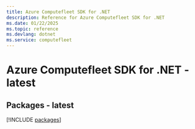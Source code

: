 ```yaml
---
title: Azure Computefleet SDK for .NET
description: Reference for Azure Computefleet SDK for .NET
ms.date: 01/22/2025
ms.topic: reference
ms.devlang: dotnet
ms.service: computefleet
---
```

# Azure Computefleet SDK for .NET - latest
## Packages - latest
[!INCLUDE [packages](computefleet-index.md)]